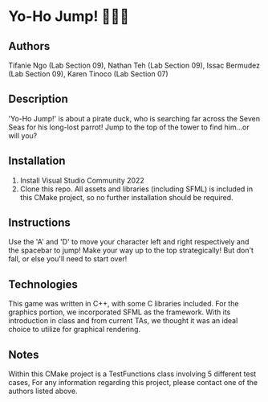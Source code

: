 # Yo-Ho Jump! 🏴‍☠️🦜

## Authors
Tifanie Ngo (Lab Section 09), Nathan Teh (Lab Section 09), Issac Bermudez (Lab Section 09), Karen Tinoco (Lab Section 07) 

## Description
'Yo-Ho Jump!' is about a pirate duck, who is searching far across the Seven Seas for his long-lost parrot! Jump to the top of the tower to find him...or will you?

## Installation
1. Install Visual Studio Community 2022
2. Clone this repo.
All assets and libraries (including SFML) is included in this CMake project, so no further installation should be required.

## Instructions
Use the 'A' and 'D' to move your character left and right respectively and the spacebar to jump! Make your way up to the top strategically! But don't fall, or else you'll need to start over!

## Technologies
This game was written in C++, with some C libraries included. For the graphics portion, we incorporated SFML as the framework. With its introduction in class and from current TAs, we thought it was an ideal choice to utilize for graphical rendering.

## Notes
Within this CMake project is a TestFunctions class involving 5 different test cases, For any information regarding this project, please contact one of the authors listed above.
